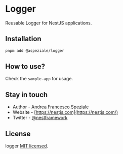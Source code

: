 # Logger

Reusable Logger for NestJS applications.

## Installation

```sh
pnpm add @aspeziale/logger
```

## How to use?

Check the `sample-app` for usage.

## Stay in touch

- Author - [Andrea Francesco Speziale](https://twitter.com/andreafspeziale)
- Website - [https://nestjs.com](https://nestjs.com/)
- Twitter - [@nestframework](https://twitter.com/nestframework)

## License

logger [MIT licensed](LICENSE).

